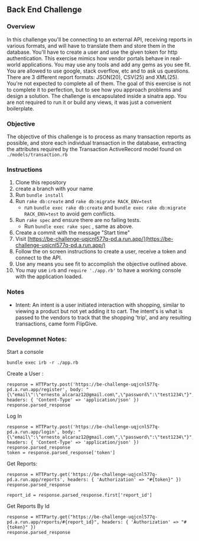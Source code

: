 ## Back End Challenge

### Overview

  In this challenge you'll be connecting to an external API, receiving reports in various formats, and will have to translate them and store them in the database. You'll have to create a user and use the given token for http authentication. This exercise mimics how vendor portals behave in real-world applications. You may use any tools and add any gems as you see fit. You are allowed to use google, stack overflow, etc and to ask us questions. There are 3 different report formats: JSON(20), CSV(25) and XML(25). You're not expected to complete all of them. The goal of this exercise is not to complete it to perfection, but to see how you approach problems and design a solution. The challenge is encapsulated inside a sinatra app. You are not required to run it or build any views, it was just a convenient boilerplate.


### Objective
  The objective of this challenge is to process as many transaction reports as possible, and store each individual transaction in the database, extracting the attributes required by the Transaction ActiveRecord model found on `./models/transaction.rb`

### Instructions

1. Clone this repository
2. create a branch with your name
3. Run `bundle install`
4. Run `rake db:create` and `rake db:migrate RACK_ENV=test`
    - run `bundle exec rake db:create` and `bundle exec rake db:migrate RACK_ENV=test` to avoid gem conflicts. 
5. Run `rake spec` and ensure there are no failing tests.
    - Run `bundle exec rake spec` , same as above.
6. Create a commit with the message "Start time"
7. Visit [https://be-challenge-uqjcnl577q-pd.a.run.app/](https://be-challenge-uqjcnl577q-pd.a.run.app/)
8. Follow the on screen instructions to create a user, receive a token and connect to the API.
9. Use any means you see fit to accomplish the objective outlined above.
10. You may use `irb` and `require './app.rb'` to have a working console with the application loaded.


### Notes
- Intent: An intent is a user initiated interaction with shopping, similar to viewing a product but not yet adding it to cart. The intent's is what is passed to the vendors to track that the shopping 'trip', and any resulting transactions, came form FlipGive.




### Developmnet Notes:

Start a console 

`bundle exec irb -r ./app.rb`

Create a User :

```
response = HTTParty.post('https://be-challenge-uqjcnl577q-pd.a.run.app/register', body: "{\"email\":\"ernesto_alcaraz12@gmail.com\",\"password\":\"test1234\"}", headers: { 'Content-Type' => 'application/json' })
response.parsed_response
```

Log In 

``` 
response = HTTParty.post('https://be-challenge-uqjcnl577q-pd.a.run.app/login', body: "{\"email\":\"ernesto_alcaraz12@gmail.com\",\"password\":\"test1234\"}", headers: { 'Content-Type' => 'application/json' })
response.parsed_response
token = response.parsed_response['token']
```

Get Reports:

```
response = HTTParty.get('https://be-challenge-uqjcnl577q-pd.a.run.app/reports', headers: { 'Authorization' => "#{token}" })
response.parsed_response

report_id = response.parsed_response.first['report_id']
```

Get Reports By Id

```
response = HTTParty.get("https://be-challenge-uqjcnl577q-pd.a.run.app/reports/#{report_id}", headers: { 'Authorization' => "#{token}" })
response.parsed_response
```
